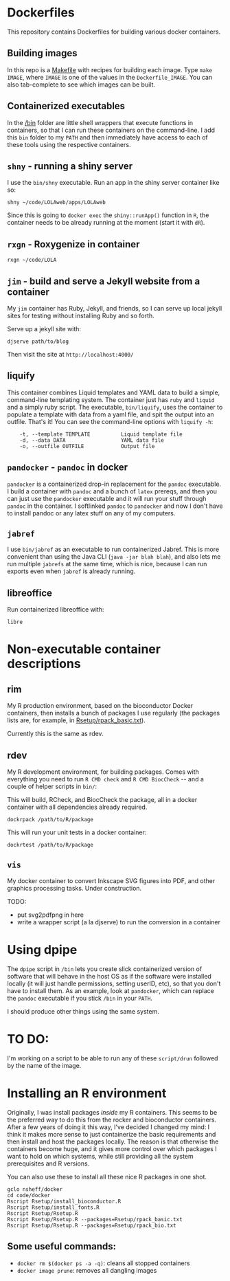 # Dockerfiles

This repository contains Dockerfiles for building various docker containers. 

## Building images

In this repo is a [Makefile](Makefile) with recipes for building each image.  Type `make IMAGE`, where `IMAGE` is one of the values in the `Dockerfile_IMAGE`. You can also tab-complete to see which images can be built.

## Containerized executables 

In the [/bin](/bin) folder are little shell wrappers that execute functions in containers, so that I can run these containers on the command-line. I add this `bin` folder to my `PATH` and then immediately have access to each of these tools using the respective containers.


## `shny` - running a shiny server

I use the `bin/shny` executable. Run an app in the shiny server container like so:

```
shny ~/code/LOLAweb/apps/LOLAweb
```

Since this is going to `docker exec` the `shiny::runApp()` function in `R`, the container needs to be already running at the moment (start it with `dR`).

## `rxgn` - Roxygenize in container

```
rxgn ~/code/LOLA
```

## `jim` - build and serve a Jekyll website from a container
My `jim` container has Ruby, Jekyll, and friends, so I can serve up local jekyll sites for testing without installing Ruby and so forth. 

Serve up a jekyll site with:

```
djserve path/to/blog
```

Then visit the site at `http://localhost:4000/`

## liquify

This container combines Liquid templates and YAML data to build a simple, command-line templating system. The container just has `ruby` and `liquid` and a simply ruby script. The executable, `bin/liquify`, uses the container to populate a template with data from a yaml file, and spit the output into an outfile. That's it! You can see the command-line options with `liquify -h`:

```
    -t, --template TEMPLATE          Liquid template file
    -d, --data DATA                  YAML data file
    -o, --outfile OUTFILE            Output file
```

## `pandocker` - `pandoc` in docker

`pandocker` is a containerized drop-in replacement for the `pandoc` executable. I build a container with `pandoc` and a bunch of `latex` prereqs, and then you can just use the `pandocker` executable and it will run your stuff through `pandoc` in the container. I softlinked `pandoc` to `pandocker` and now I don't have to install pandoc or any latex stuff on any of my computers.

## `jabref`

I use `bin/jabref` as an executable to run containerized Jabref. This is more convenient than using the Java CLI (`java -jar blah blah`), and also lets me run multiple `jabrefs` at the same time, which is nice, because I can run exports even when `jabref` is already running.


## libreoffice

Run containerized libreoffice with:
```
libre
```

# Non-executable container descriptions

## rim
My R production environment, based on the bioconductor Docker containers, then installs a bunch of packages I use regularly (the packages lists are, for example, in [Rsetup/rpack_basic.txt](Rsetup/rpack_basic.txt)).

Currently this is the same as rdev.

## rdev

My R development environment, for building packages. Comes with everything you need to run `R CMD check` and `R CMD BiocCheck` -- and a couple of helper scripts in `bin/`:

This will build, RCheck, and BiocCheck the package, all in a docker container with all dependencies already required.
```
dockrpack /path/to/R/package
```
This will run your unit tests in a docker container:
```
dockrtest /path/to/R/package
```

## `vis`

My docker container to convert Inkscape SVG figures into PDF, and other graphics processing tasks. Under construction.

TODO:
* put svg2pdfpng in here
* write a wrapper script (a la djserve) to run the conversion in a container


# Using dpipe

The `dpipe` script in `/bin` lets you create slick containerized version of software that will behave in the host OS as if the software were installed locally (it will just handle permissions, setting userID, etc), so that you don't have to install them. As an example, look at `pandocker`, which can replace the `pandoc` executable if you stick `/bin` in your `PATH`.

I should produce other things using the same system.

# TO DO:

I'm working on a script to be able to run any of these `script/drun` followed by the name of the image.



# Installing an R environment 

Originally, I was install packages *inside* my R containers. This seems to be the preferred way to do this from the rocker and bioconductor containers. After a few years of doing it this way, I've decided I changed my mind: I think it makes more sense to just containerize the basic requirements and then install and host the packages locally. The reason is that otherwise the containers become huge, and it gives more control over which packages I want to hold on which systems, while still providing all the system prerequisites and R versions.

You can also use these to install all these nice R packages in one shot.

```
gclo nsheff/docker
cd code/docker
Rscript Rsetup/install_bioconductor.R
Rscript Rsetup/install_fonts.R
Rscript Rsetup/Rsetup.R
Rscript Rsetup/Rsetup.R --packages=Rsetup/rpack_basic.txt
Rscript Rsetup/Rsetup.R --packages=Rsetup/rpack_bio.txt
```


## Some useful commands:

* `docker rm $(docker ps -a -q)`: cleans all stopped containers
* `docker image prune`: removes all dangling images



